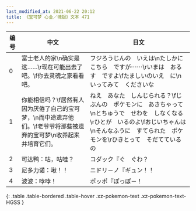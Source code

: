 ```yaml
---
last_modified_at: 2021-06-22 20:12
title: 《宝可梦 心金／魂银》文本 471
---
```

| 编号 | 中文 | 日文 |
| ---- | ---- | ---- |
| 0 | 富士老人的家\n确实是这……\r现在可能出去了吧。\f你去灵魂之家看看吧。 | フジろうじんの　いえは\nたしかに　こちら　ですが⋯⋯\rいまは　おるす　ですよ\fたましいのいえ　に\nいってみて　くださいな |
| 1 | 你能相信吗？\f居然有人因为厌倦了自己的宝可梦，\n而中途遗弃他们。\f老爷爷将那些被遗弃的宝可梦\n收养起来并培育它们。 | ねえ　あなた　しんじられる？\fじぶんの　ポケモンに　あきちゃって\nとちゅうで　せわを　しなくなる\rひとが　いるのよ\fおじいちゃんは\nそんなふうに　すてられた　ポケモンを\rひきとって　そだてているの |
| 2 | 可达鸭：咕，咕哇？ | コダック『ぐ　ぐわ？ |
| 3 | 尼多力诺：啾！！ | ニドリ－ノ『ギュン！！ |
| 4 | 波波：哱哱！ | ポッポ『ぽっぽ－！ |
{: .table .table-bordered .table-hover .xz-pokemon-text .xz-pokemon-text-HGSS }